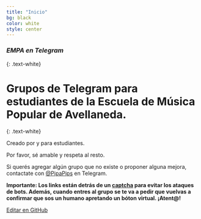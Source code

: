 ```yaml
---
title: "Inicio"
bg: black
color: white
style: center
---
```


### *EMPA en Telegram*
{: .text-white}


<span class="fa-stack circle" style="font-size:100px; background:rgba(169,223,247,0.1)">
  <i class="fa fa-circle fa-stack-1.75x text-white"></i>
  <i class="fab fa-telegram fa-stack-1x text-blue"></i>
</span>

# Grupos de Telegram para estudiantes de la Escuela de Música Popular de Avellaneda.
{: .text-white}


Creado por y para estudiantes. 

Por favor, sé amable y respeta al resto.

Si querés agregar algún grupo que no existe o proponer alguna mejora, contactate con [@PipaPips](https://t.me/PipaPips) en Telegram.

**Importante: Los links están detrás de un [captcha](https://www.protectyourlinks.com/) para evitar los ataques de bots. Además, cuando entres al grupo se te va a pedir que vuelvas a confirmar que sos un humano apretando un bóton virtual. ¡Atent@!**

<span class="editongithub">
	<a href="{{site.github.repository_url}}/blob/master/{{page.path}}">
		<i class="fas fa-pen"></i> Editar en GitHub
	</a>
</span>


